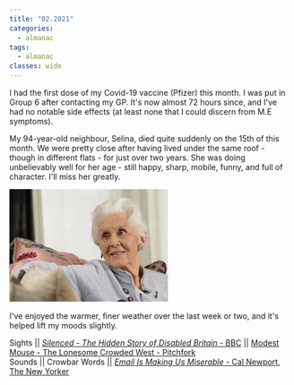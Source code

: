 ```yaml
---
title: "02.2021"
categories:
  - almanac
tags:
  - almanac
classes: wide
---
```


I had the first dose of my Covid-19 vaccine (Pfizer) this month. I was put in Group 6 after contacting my GP. It's now almost 72 hours since, and I've had no notable side effects (at least none that I could discern from M.E symptoms).

My 94-year-old neighbour, Selina, died quite suddenly on the 15th of this month. We were pretty close after having lived under the same roof - though in different flats - for just over two years. She was doing unbelievably well for her age - still happy, sharp, mobile, funny, and full of character. I'll miss her greatly.

![Selina](/assets/images/selina.jpg "Selina Bentley")

I've enjoyed the warmer, finer weather over the last week or two, and it's helped lift my moods slightly.

Sights || [_Silenced - The Hidden Story of Disabled Britain_ - BBC](https://www.bbc.co.uk/programmes/m000rh1g) || [Modest Mouse - The Lonesome Crowded West - Pitchfork](https://www.youtube.com/watch?v=G33AcZzZ0pM)    
Sounds || Crowbar
Words || [_Email Is Making Us Miserable_ - Cal Newport, The New Yorker](https://www.newyorker.com/tech/annals-of-technology/e-mail-is-making-us-miserable)     
